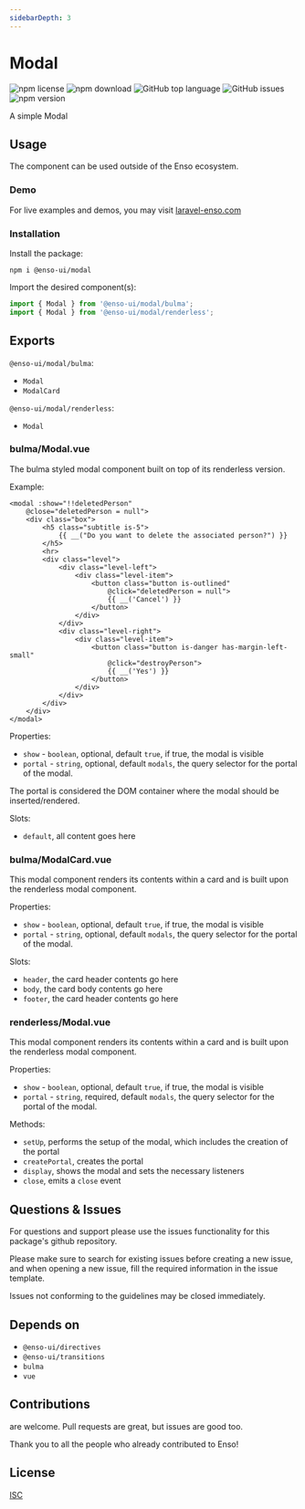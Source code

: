 ```yaml
---
sidebarDepth: 3
---
```


# Modal

![npm license](https://img.shields.io/npm/l/@enso-ui/modal.svg) 
![npm download](https://img.shields.io/npm/dm/@enso-ui/modal.svg) 
![GitHub top language](https://img.shields.io/github/languages/top/enso-ui/modal.svg) 
![GitHub issues](https://img.shields.io/github/issues/enso-ui/modal.svg) 
![npm version](https://img.shields.io/npm/v/@enso-ui/modal.svg) 

A simple Modal

## Usage

The component can be used outside of the Enso ecosystem.

### Demo

For live examples and demos, you may visit [laravel-enso.com](https://www.laravel-enso.com)

### Installation

Install the package:
```
npm i @enso-ui/modal
```
Import the desired component(s):
```js
import { Modal } from '@enso-ui/modal/bulma';
import { Modal } from '@enso-ui/modal/renderless';
```

## Exports

`@enso-ui/modal/bulma`:
- `Modal`
- `ModalCard`

`@enso-ui/modal/renderless`:
- `Modal`

### bulma/Modal.vue
The bulma styled modal component built on top of its renderless version. 

Example:
```vue
<modal :show="!!deletedPerson"
    @close="deletedPerson = null">
    <div class="box">
        <h5 class="subtitle is-5">
            {{ __("Do you want to delete the associated person?") }}
        </h5>
        <hr>
        <div class="level">
            <div class="level-left">
                <div class="level-item">
                    <button class="button is-outlined"
                        @click="deletedPerson = null">
                        {{ __('Cancel') }}
                    </button>
                </div>
            </div>
            <div class="level-right">
                <div class="level-item">
                    <button class="button is-danger has-margin-left-small"
                        @click="destroyPerson">
                        {{ __('Yes') }}
                    </button>
                </div>
            </div>
        </div>
    </div>
</modal>
```

Properties:
- `show` - `boolean`, optional, default `true`, if true, the modal is visible
- `portal` - `string`, optional, default `modals`, the query selector for the portal of the modal. 

The portal is considered the DOM container where the modal should be inserted/rendered.

Slots:
- `default`, all content goes here

### bulma/ModalCard.vue
This modal component renders its contents within a card and is built upon the renderless modal component.

Properties:
- `show` - `boolean`, optional, default `true`, if true, the modal is visible
- `portal` - `string`, optional, default `modals`, the query selector for the portal of the modal. 

Slots:
- `header`, the card header contents go here
- `body`, the card body contents go here
- `footer`, the card header contents go here

### renderless/Modal.vue
This modal component renders its contents within a card and is built upon the renderless modal component.

Properties:
- `show` - `boolean`, optional, default `true`, if true, the modal is visible
- `portal` - `string`, required, default `modals`, the query selector for the portal of the modal. 

Methods:
- `setUp`, performs the setup of the modal, which includes the creation of the portal
- `createPortal`, creates the portal 
- `display`, shows the modal and sets the necessary listeners 
- `close`, emits a `close` event

## Questions & Issues

For questions and support please use the issues functionality
for this package's github repository.

Please make sure to search for existing issues before creating a new issue,
and when opening a new issue, fill the required information in the issue template.

Issues not conforming to the guidelines may be closed immediately.

## Depends on

- `@enso-ui/directives`
- `@enso-ui/transitions`
- `bulma`
- `vue`

## Contributions

are welcome. Pull requests are great, but issues are good too.

Thank you to all the people who already contributed to Enso!

## License

[ISC](https://opensource.org/licenses/ISC)

